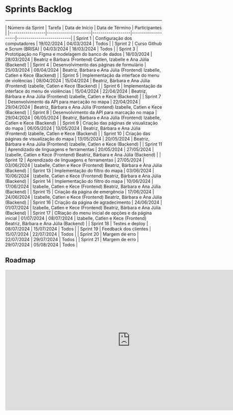 # **Sprints Backlog**
<hr style="border: 0; height: 1px; background-color: #000000;">
| Número da Sprint |        Tarefa        |   Data de Início  |   Data de Término  |       Participantes       |
|------------------|----------------------|-------------------|--------------------|---------------------------|
|       Sprint 1   | Configuração dos computadores |   19/02/2024  |  04/03/2024 | Todos |
|       Sprint 2   | Curso Github e Scrum (BRISA)   |   04/03/2024  |  18/03/2024 | Todos |
|       Sprint 3   | Prototipação no Figma e modelagem do banco de dados  |   18/03/2024  |  28/03/2024 | Beatriz e Bárbara (Frontend) Catlen, Izabelle e Ana Júlia (Backend) |
|       Sprint 4   | Desenvolvimento das páginas de formulário |   25/03/2024  |  08/04/2024 | Beatriz, Bárbara e Ana Júlia (Frontend) Izabelle, Catlen e Kece (Backend) |
|       Sprint 5   | Implementação da interface do menu de violências     |   08/04/2024  |  15/04/2024 | Beatriz, Bárbara e Ana Júlia (Frontend) Izabelle, Catlen e Kece (Backend) |
|       Sprint 6   | Implementação da interface do menu de violências     |   15/04/2024  |  22/04/2024 | Beatriz, Bárbara e Ana Júlia (Frontend) Izabelle, Catlen e Kece (Backend) |
|       Sprint 7   | Desenvolvimento da API para marcação no mapa |  22/04/2024  |  29/04/2024 | Beatriz, Bárbara e Ana Júlia (Frontend) Izabelle, Catlen e Kece (Backend) |
|       Sprint 8   | Desenvolvimento da API para marcação no mapa |  29/04/2024  |  06/05/2024 | Beatriz, Bárbara e Ana Júlia (Frontend) Izabelle, Catlen e Kece (Backend) |
|       Sprint 9   | Criação das páginas de visualização do mapa |  06/05/2024  |  13/05/2024 | Beatriz, Bárbara e Ana Júlia (Frontend) Izabelle, Catlen e Kece (Backend) |
|       Sprint 10  | Criação das páginas de visualização do mapa |  13/05/2024  |  20/05/2024 | Beatriz, Bárbara e Ana Júlia (Frontend) Izabelle, Catlen e Kece (Backend) |
|       Sprint 11  | Aprendizado de linguagens e ferramentas |  20/05/2024  |  27/05/2024 | Izabelle, Catlen e Kece (Frontend) Beatriz, Bárbara e Ana Júlia (Backend) |
|       Sprint 12  | Aprendizado de linguagens e ferramentas |  27/05/2024  |  03/06/2024 | Izabelle, Catlen e Kece (Frontend) Beatriz, Bárbara e Ana Júlia (Backend) |
|       Sprint 13  | Implementação do filtro do mapa         |  03/06/2024  |  10/06/2024 | Izabelle, Catlen e Kece (Frontend) Beatriz, Bárbara e Ana Júlia (Backend) |
|       Sprint 14  | Implementação do filtro do mapa         |  10/06/2024  |  17/06/2024 | Izabelle, Catlen e Kece (Frontend) Beatriz, Bárbara e Ana Júlia (Backend) |
|       Sprint 15  | Criação da página de emergência    |  17/06/2024  |  24/06/2024 | Izabelle, Catlen e Kece (Frontend) Beatriz, Bárbara e Ana Júlia (Backend) |
|       Sprint 16  | Criação da página de agradecimento |  24/06/2024  |  01/07/2024 | Izabelle, Catlen e Kece (Frontend) Beatriz, Bárbara e Ana Júlia (Backend) |
|       Sprint 17  | CRiação do menu inicial de opções e da página inicial |  01/07/2024  |  08/07/2024 | Izabelle, Catlen e Kece (Frontend) Beatriz, Bárbara e Ana Júlia (Backend) |
|       Sprint 18  | Testes e deploy         |  08/07/2024  |  15/07/2024 | Todos |
|       Sprint 19  | Feedback dos clientes   |  15/07/2024  |  22/07/2024 | Todos |
|       Sprint 20  | Margem de erro          |  22/07/2024  |  29/07/2024 | Todos |
|       Sprint 21  | Margem de erro          |  29/07/2024  |  05/08/2024 | Todos |

## **Roadmap**

<iframe style="border: 1px solid rgba(0, 0, 0, 0.1);" width="800" height="450" src="https://www.figma.com/embed?embed_host=share&url=https%3A%2F%2Fwww.figma.com%2Ffile%2FugeVrHwSUulomwq4rKV5Gu%2Froadmap%3Ftype%3Dwhiteboard%26node-id%3D0%253A1%26t%3DJ1MKV9nrS3Qt3NuJ-1" allowfullscreen></iframe>
